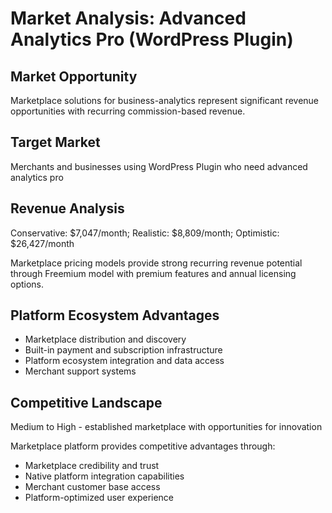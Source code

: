 # Market Analysis: Advanced Analytics Pro (WordPress Plugin)

## Market Opportunity
Marketplace solutions for business-analytics represent significant revenue opportunities with recurring commission-based revenue.

## Target Market
Merchants and businesses using WordPress Plugin who need advanced analytics pro

## Revenue Analysis
Conservative: $7,047/month; Realistic: $8,809/month; Optimistic: $26,427/month

Marketplace pricing models provide strong recurring revenue potential through Freemium model with premium features and annual licensing options.

## Platform Ecosystem Advantages
- Marketplace distribution and discovery
- Built-in payment and subscription infrastructure
- Platform ecosystem integration and data access
- Merchant support systems

## Competitive Landscape
Medium to High - established marketplace with opportunities for innovation

Marketplace platform provides competitive advantages through:
- Marketplace credibility and trust
- Native platform integration capabilities
- Merchant customer base access
- Platform-optimized user experience
